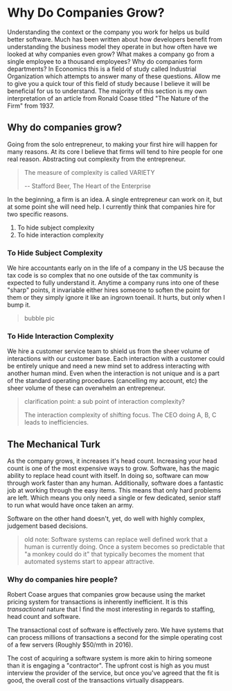 # Why Do Companies Grow?

Understanding the context or the company you work for helps us build better software. Much has been written about how developers benefit from understanding the business model they operate in but how often have we looked at why companies even grow? What makes a company go from a single employee to a thousand employees? Why do companies form departments? In Economics this is a field of study called Industrial Organization which attempts to answer many of these questions. Allow me to give you a quick tour of this field of study because I believe it will be beneficial for us to understand. The majority of this section is my own interpretation of an article from Ronald Coase titled "The Nature of the Firm" from 1937.

## Why do companies grow?

Going from the solo entrepreneur, to making your first hire will happen for many reasons. At its core I believe that firms will tend to hire people for one real reason. Abstracting out complexity from the entrepreneur.

> The measure of complexity is called VARIETY
>
> -- Stafford Beer, The Heart of the Enterprise

In the beginning, a firm is an idea. A single entrepreneur can work on it, but at some point she will need help. I currently think that companies hire for two specific reasons.

1. To hide subject complexity
2. To hide interaction complexity

### To Hide Subject Complexity

We hire accountants early on in the life of a company in the US because the tax code is so complex that no one outside of the tax community is expected to fully understand it. Anytime a company runs into one of these "sharp" points, it invariable either hires someone to soften the point for them or they simply ignore it like an ingrown toenail. It hurts, but only when I bump it.

> bubble pic

### To Hide Interaction Complexity

We hire a customer service team to shield us from the sheer volume of interactions with our customer base. Each interaction with a customer could be entirely unique and need a new mind set to address interacting with another human mind. Even when the interaction is not unique and is a part of the standard operating procedures \(cancelling my account, etc\) the sheer volume of these can overwhelm an entrepreneur.

> clarification point: a sub point of interaction complexity?
>
> The interaction complexity of shifting focus. The CEO doing A, B, C leads to inefficiencies.

## The Mechanical Turk

As the company grows, it increases it's head count. Increasing your head count is one of the most expensive ways to grow. Software, has the magic ability to replace head count with itself. In doing so, software can mow through work faster than any human. Additionally, software does a fantastic job at working through the easy items. This means that only hard problems are left. Which means you only need a single or few dedicated, senior staff to run what would have once taken an army.

Software on the other hand doesn't, yet, do well with highly complex, judgement based decisions.

> old note: Software systems can replace well defined work that a human is currently doing. Once a system becomes so predictable that "a monkey could do it" that typically becomes the moment that automated systems start to appear attractive.

### Why do companies hire people?

Robert Coase argues that companies grow because using the market pricing system for transactions is inherently inefficient. It is this _transactional_ nature that I find the most interesting in regards to staffing, head count and software.

The transactional cost of software is effectively zero. We have systems that can process millions of transactions a second for the simple operating cost of a few servers \(Roughly $50/mth in 2016\).

The cost of acquiring a software system is more akin to hiring someone than it is engaging a "contractor". The upfront cost is high as you must interview the provider of the service, but once you've agreed that the fit is good, the overall cost of the transactions virtually disappears.

